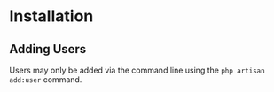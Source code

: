 # Installation

## Adding Users

Users may only be added via the command line using the `php artisan add:user` command.
